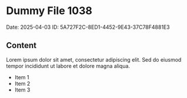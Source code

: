 # Dummy File 1038

Date: 2025-04-03
ID: 5A727F2C-8ED1-4452-9E43-37C78F4881E3

## Content

Lorem ipsum dolor sit amet, consectetur adipiscing elit.
Sed do eiusmod tempor incididunt ut labore et dolore magna aliqua.

* Item 1
* Item 2
* Item 3
